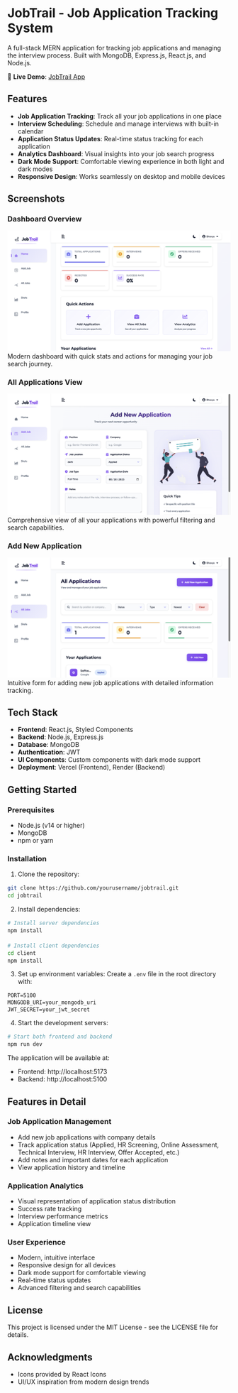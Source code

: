 # JobTrail - Job Application Tracking System

A full-stack MERN application for tracking job applications and managing the interview process. Built with MongoDB, Express.js, React.js, and Node.js.

🚀 **Live Demo**: [JobTrail App](https://job-trail-otrfexohn-bhavya-sharmas-projects-f6e9dd46.vercel.app/)

## Features

- **Job Application Tracking**: Track all your job applications in one place
- **Interview Scheduling**: Schedule and manage interviews with built-in calendar
- **Application Status Updates**: Real-time status tracking for each application
- **Analytics Dashboard**: Visual insights into your job search progress
- **Dark Mode Support**: Comfortable viewing experience in both light and dark modes
- **Responsive Design**: Works seamlessly on desktop and mobile devices

## Screenshots

### Dashboard Overview
![Dashboard](Screenshots/Screenshot%202025-10-08%20at%2011.10.13.png)
Modern dashboard with quick stats and actions for managing your job search journey.

### All Applications View
![All Applications](Screenshots/Screenshot%202025-10-08%20at%2011.10.35.png)
Comprehensive view of all your applications with powerful filtering and search capabilities.

### Add New Application
![Add Application](Screenshots/Screenshot%202025-10-08%20at%2011.10.55.png)
Intuitive form for adding new job applications with detailed information tracking.

## Tech Stack

- **Frontend**: React.js, Styled Components
- **Backend**: Node.js, Express.js
- **Database**: MongoDB
- **Authentication**: JWT
- **UI Components**: Custom components with dark mode support
- **Deployment**: Vercel (Frontend), Render (Backend)

## Getting Started

### Prerequisites

- Node.js (v14 or higher)
- MongoDB
- npm or yarn

### Installation

1. Clone the repository:
```bash
git clone https://github.com/yourusername/jobtrail.git
cd jobtrail
```

2. Install dependencies:
```bash
# Install server dependencies
npm install

# Install client dependencies
cd client
npm install
```

3. Set up environment variables:
Create a `.env` file in the root directory with:
```
PORT=5100
MONGODB_URI=your_mongodb_uri
JWT_SECRET=your_jwt_secret
```

4. Start the development servers:
```bash
# Start both frontend and backend
npm run dev
```

The application will be available at:
- Frontend: http://localhost:5173
- Backend: http://localhost:5100

## Features in Detail

### Job Application Management
- Add new job applications with company details
- Track application status (Applied, HR Screening, Online Assessment, Technical Interview, HR Interview, Offer Accepted, etc.)
- Add notes and important dates for each application
- View application history and timeline

### Application Analytics
- Visual representation of application status distribution
- Success rate tracking
- Interview performance metrics
- Application timeline view

### User Experience
- Modern, intuitive interface
- Responsive design for all devices
- Dark mode support for comfortable viewing
- Real-time status updates
- Advanced filtering and search capabilities

## License

This project is licensed under the MIT License - see the LICENSE file for details.

## Acknowledgments

- Icons provided by React Icons
- UI/UX inspiration from modern design trends